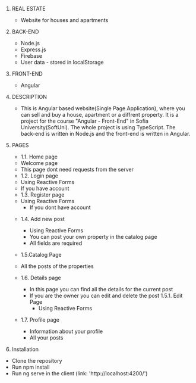 
1. REAL ESTATE
   * Website for houses and apartments

2. BACK-END
   * Node.js
   * Express.js
   * Firebase 
   * User data - stored in localStorage

3. FRONT-END
   * Angular

4. DESCRIPTION
   * This is Angular based website(Single Page Application), where you can sell and buy a house, apartment or a diffrent property. It is a project for the course "Angular - Front-End" in Sofia University(SoftUni). The whole project is using TypeScript. The back-end is written in Node.js and the front-end is written in Angular.
 
5. PAGES

   *  1.1. Home page
    - Welcome page
    - This page dont need requests from the server
  
   * 1.2. Login page
    - Using Reactive Forms
    - If you have account
  
   * 1.3. Register page
    - Using Reactive Forms
       - If you dont have account
  
   * 1.4. Add new post
     - Using Reactive Forms
     - You can post your own property in the catalog page
     - All fields are required
  
   * 1.5.Catalog Page
    - All the posts of the properties
  
   * 1.6. Details page
      - In this page you can find all the details for the current post
      - If you are the owner you can edit and delete the post
        1.5.1. Edit Page
          - Using Reactive Forms
  
   * 1.7. Profile page
      - Information about your profile
      - All your posts

 6. Installation
   * Clone the repository
   * Run npm install
   * Run ng serve in the client (link: 'http://localhost:4200/')